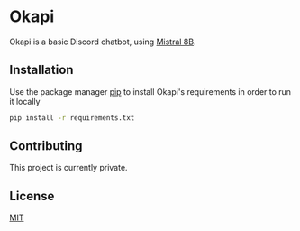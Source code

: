 # Okapi

Okapi is a basic Discord chatbot, using [Mistral 8B](https://mistral.ai/news/ministraux).

## Installation

Use the package manager [pip](https://pip.pypa.io/en/stable/) to install Okapi's requirements in order to run it locally

```bash
pip install -r requirements.txt
```

## Contributing

This project is currently private.

## License

[MIT](https://opensource.org/license/mit)